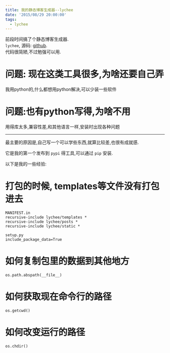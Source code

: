 ```yaml
---
title: 我的静态博客生成器--lychee
date: '2015/08/29 20:00:00'
tags:
  - lychee
---
```


前段时间搞了个静态博客生成器.<br>
`lychee`, 源码: [github](https://github.com/dust8/lychee).<br>
代码很简陋,不过勉强可以用.

# 问题: 现在这类工具很多,为啥还要自己弄

我用python的,什么都想用python解决,可以少装一些软件

# 问题:也有python写得,为啥不用

用得库太多,兼容性差,和其他语言一样,安装时出现各种问题

--------------------------------------------------------------------------------

最主要的原因是,自己写一个可以学些东西,就算比较差,也很有成就感.

它是我的第一个发布到 `pypi` 得工具,可以通过 `pip` 安装.

以下是我的一些经验:

# 打包的时候, templates等文件没有打包进去

```
MANIFEST.in
recursive-include lychee/templates *
recursive-include lychee/posts *
recursive-include lychee/static *

setup.py
include_package_data=True    
```

# 如何复制包里的数据到其他地方

```
os.path.abspath(__file__)
```

# 如何获取现在命令行的路径

```
os.getcwd()
```

# 如何改变运行的路径

```
os.chdir()
```
